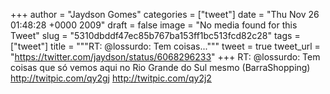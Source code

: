
+++
author = "Jaydson Gomes"
categories = ["tweet"]
date = "Thu Nov 26 01:48:28 +0000 2009"
draft = false
image = "No media found for this Tweet"
slug = "5310dbddf47ec85b767ba153ff1bc513fcd82c28"
tags = ["tweet"]
title = """RT: @lossurdo: Tem coisas..."""
tweet = true
tweet_url = "https://twitter.com/jaydson/status/6068296233"
+++
RT: @lossurdo: Tem coisas que só vemos aqui no Rio Grande do Sul mesmo (BarraShopping)  http://twitpic.com/qy2gj  http://twitpic.com/qy2j2
